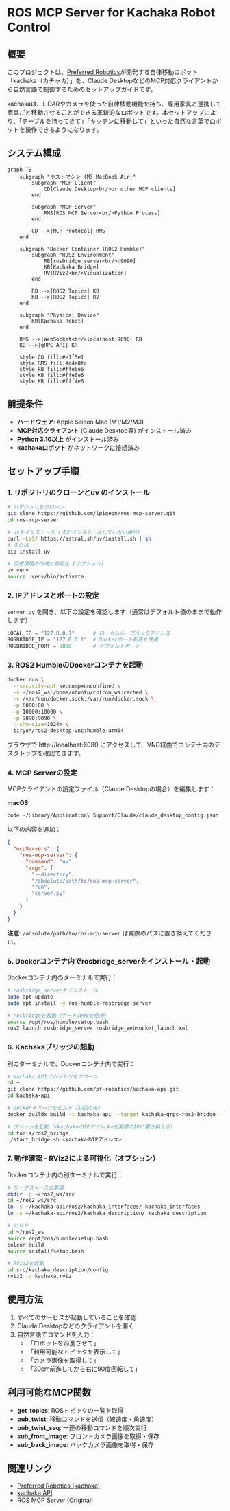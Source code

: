# ROS MCP Server for Kachaka Robot Control

## 概要

このプロジェクトは、[Preferred Robotics](https://www.pfrobotics.jp/)が開発する自律移動ロボット「kachaka（カチャカ）」を、Claude DesktopなどのMCP対応クライアントから自然言語で制御するためのセットアップガイドです。

kachakaは、LiDARやカメラを使った自律移動機能を持ち、専用家具と連携して家具ごと移動させることができる革新的なロボットです。本セットアップにより、「テーブルを持ってきて」「キッチンに移動して」といった自然な言葉でロボットを操作できるようになります。

## システム構成

```mermaid
graph TB
    subgraph "ホストマシン (M3 MacBook Air)"
        subgraph "MCP Client"
            CD[Claude Desktop<br/>or other MCP clients]
        end
        
        subgraph "MCP Server"
            RMS[ROS MCP Server<br/>Python Process]
        end
        
        CD -->|MCP Protocol| RMS
    end
    
    subgraph "Docker Container (ROS2 Humble)"
        subgraph "ROS2 Environment"
            RB[rosbridge_server<br/>:9090]
            KB[Kachaka Bridge]
            RV[RViz2<br/>Visualization]
        end
        
        RB -->|ROS2 Topics| KB
        KB -->|ROS2 Topics| RV
    end
    
    subgraph "Physical Device"
        KR[Kachaka Robot]
    end
    
    RMS -->|WebSocket<br/>localhost:9090| RB
    KB -->|gRPC API| KR
    
    style CD fill:#e1f5e1
    style RMS fill:#d4e8fc
    style RB fill:#ffe6e6
    style KB fill:#ffe6e6
    style KR fill:#fff4e6
```

## 前提条件

- **ハードウェア**: Apple Silicon Mac (M1/M2/M3)
- **MCP対応クライアント** (Claude Desktop等) がインストール済み
- **Python 3.10以上** がインストール済み
- **kachakaロボット** がネットワークに接続済み

## セットアップ手順

### 1. リポジトリのクローンとuv のインストール

```bash
# リポジトリをクローン
git clone https://github.com/lpigeon/ros-mcp-server.git
cd ros-mcp-server

# uvをインストール (まだインストールしていない場合)
curl -LsSf https://astral.sh/uv/install.sh | sh
# または
pip install uv

# 仮想環境の作成と有効化 (オプション)
uv venv
source .venv/bin/activate
```

### 2. IPアドレスとポートの設定

`server.py` を開き、以下の設定を確認します（通常はデフォルト値のままで動作します）：

```python
LOCAL_IP = "127.0.0.1"      # ローカルループバックアドレス
ROSBRIDGE_IP = "127.0.0.1"  # Dockerポート転送を使用
ROSBRIDGE_PORT = 9090       # デフォルトポート
```

### 3. ROS2 HumbleのDockerコンテナを起動

```bash
docker run \
  --security-opt seccomp=unconfined \
  -v ~/ros2_ws:/home/ubuntu/colcon_ws:cached \
  -v /var/run/docker.sock:/var/run/docker.sock \
  -p 6080:80 \
  -p 10000:10000 \
  -p 9090:9090 \
  --shm-size=1024m \
  tiryoh/ros2-desktop-vnc:humble-arm64
```

ブラウザで http://localhost:6080 にアクセスして、VNC経由でコンテナ内のデスクトップを確認できます。

### 4. MCP Serverの設定

MCPクライアントの設定ファイル（Claude Desktopの場合）を編集します：

**macOS:**
```bash
code ~/Library/Application\ Support/Claude/claude_desktop_config.json
```

以下の内容を追加：
```json
{
  "mcpServers": {
    "ros-mcp-server": {
      "command": "uv",
      "args": [
        "--directory",
        "/absolute/path/to/ros-mcp-server",
        "run",
        "server.py"
      ]
    }
  }
}
```

**注意**: `/absolute/path/to/ros-mcp-server` は実際のパスに置き換えてください。

### 5. Dockerコンテナ内でrosbridge_serverをインストール・起動

Dockerコンテナ内のターミナルで実行：

```bash
# rosbridge_serverをインストール
sudo apt update
sudo apt install -y ros-humble-rosbridge-server

# rosbridgeを起動（ポート9090を使用）
source /opt/ros/humble/setup.bash
ros2 launch rosbridge_server rosbridge_websocket_launch.xml
```

### 6. Kachakaブリッジの起動

別のターミナルで、Dockerコンテナ内で実行：

```bash
# Kachaka APIリポジトリをクローン
cd ~
git clone https://github.com/pf-robotics/kachaka-api.git
cd kachaka-api

# Dockerイメージをビルド（初回のみ）
docker buildx build -t kachaka-api --target kachaka-grpc-ros2-bridge -f Dockerfile.ros2 . --build-arg BASE_ARCH=arm64 --load

# ブリッジを起動（<kachakaのIPアドレス>を実際のIPに置き換える）
cd tools/ros2_bridge
./start_bridge.sh <kachakaのIPアドレス>
```

### 7. 動作確認 - RViz2による可視化（オプション）

Dockerコンテナ内の別ターミナルで実行：

```bash
# ワークスペースの準備
mkdir -p ~/ros2_ws/src
cd ~/ros2_ws/src
ln -s ~/kachaka-api/ros2/kachaka_interfaces/ kachaka_interfaces
ln -s ~/kachaka-api/ros2/kachaka_description/ kachaka_description

# ビルド
cd ~/ros2_ws
source /opt/ros/humble/setup.bash
colcon build
source install/setup.bash

# RViz2を起動
cd src/kachaka_description/config
rviz2 -d kachaka.rviz
```

## 使用方法

1. すべてのサービスが起動していることを確認
2. Claude Desktopなどのクライアントを開く
3. 自然言語でコマンドを入力：
   - 「ロボットを前進させて」
   - 「利用可能なトピックを表示して」
   - 「カメラ画像を取得して」
   - 「30cm前進してから右に90度回転して」

## 利用可能なMCP関数

- **get_topics**: ROSトピックの一覧を取得
- **pub_twist**: 移動コマンドを送信（線速度・角速度）
- **pub_twist_seq**: 一連の移動コマンドを順次実行
- **sub_front_image**: フロントカメラ画像を取得・保存
- **sub_back_image**: バックカメラ画像を取得・保存

## 関連リンク

- [Preferred Robotics (kachaka)](https://www.pfrobotics.jp/)
- [kachaka API](https://github.com/pf-robotics/kachaka-api)
- [ROS MCP Server (Original)](https://github.com/lpigeon/ros-mcp-server)
